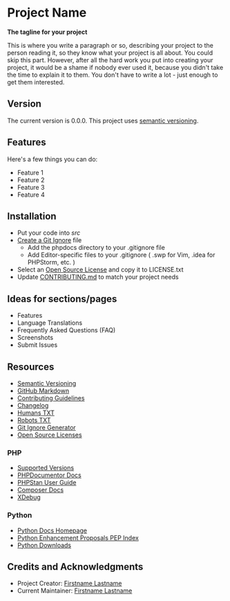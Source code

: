 
# Project Name 

__The tagline for your project__

This is where you write a paragraph or so, describing your project to the
person reading it, so they know what your project is all about. You could skip
this part.  However, after all the hard work you put into creating your
project, it would be a shame if nobody ever used it, because you didn't take
the time to explain it to them.  You don't have to write a lot - just enough to
get them interested.



## Version

The current version is 0.0.0. This project uses [semantic versioning](http://semver.org).


## Features

Here's a few things you can do:

* Feature 1
* Feature 2
* Feature 3
* Feature 4


## Installation

* Put your code into _src_
* [Create a Git Ignore](https://www.gitignore.io/) file
    - Add the phpdocs directory to your .gitignore file
    - Add Editor-specific files to your .gitignore ( .swp for Vim, .idea for PHPStorm, etc. )
* Select an [Open Source License](http://opensource.org/licenses) and copy it to LICENSE.txt
* Update [CONTRIBUTING.md](docs/CONTRIBUTING.md) to match your project needs


## Ideas for sections/pages

* Features
* Language Translations
* Frequently Asked Questions (FAQ)
* Screenshots
* Submit Issues

## Resources

* [Semantic Versioning](http://semver.org)
* [GitHub Markdown](https://help.github.com/categories/writing-on-github/)
* [Contributing Guidelines](https://help.github.com/articles/setting-guidelines-for-repository-contributors/)
* [Changelog](docs/CHANGELOG.md)
* [Humans TXT](http://humanstxt.org/) 
* [Robots TXT](http://www.robotstxt.org/) 
* [Git Ignore Generator](https://www.gitignore.io/)
* [Open Source Licenses](http://opensource.org/licenses/GPL-3.0)

### PHP


* [Supported Versions](https://www.php.net/supported-versions.php)
* [PHPDocumentor Docs](https://docs.phpdoc.org/)
* [PHPStan User Guide](https://phpstan.org/user-guide/getting-started)
* [Composer Docs](https://getcomposer.org/doc/)
* [XDebug](https://xdebug.org/)

### Python

* [Python Docs Homepage](https://www.python.org/doc/)
* [Python Enhancement Proposals PEP Index](https://peps.python.org/#topics)
* [Python Downloads](https://www.python.org/downloads/)


## Credits and Acknowledgments

* Project Creator:  [Firstname Lastname](https://example.com)
* Current Maintainer: [Firstname Lastname](https://example.com)

